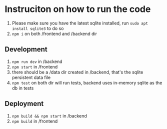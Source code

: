 # Instruciton on how to run the code

1. Please make sure you have the latest sqlite installed, run `sudo apt install sqlite3` to do so
2. `npm i` on both /frontend and /backend dir

## Development

1. `npm run dev` in /backend
2. `npm start` in /frontend
3. there should be a /data dir created in /backend, that's the sqlite persistent data file
4. `npm test` on both dir will run tests, backend uses in-memory sqlite as the db in tests

## Deployment

1. `npm build && npm start` in /backend
2. `npm build` in /frontend
